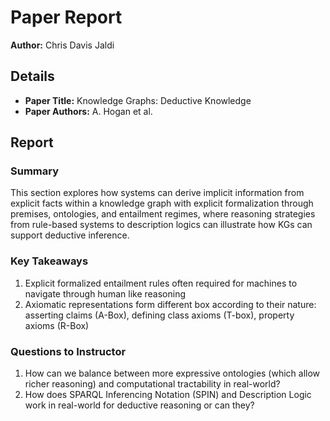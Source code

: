 # Paper Report

**Author:** Chris Davis Jaldi

## Details

- **Paper Title:** Knowledge Graphs: Deductive Knowledge
- **Paper Authors:** A. Hogan et al.

## Report

### Summary

This section explores how systems can derive implicit information from explicit facts within a knowledge graph with explicit formalization through premises, ontologies, and entailment regimes, where reasoning strategies from rule-based systems to description logics can illustrate how KGs can support deductive inference.

### Key Takeaways

1. Explicit formalized entailment rules often required for machines to navigate through human like reasoning
2. Axiomatic representations form different box according to their nature: asserting claims (A-Box), defining class axioms (T-box), property axioms (R-Box)

### Questions to Instructor

1. How can we balance between more expressive ontologies (which allow richer reasoning) and computational tractability in real-world?
2. How does SPARQL Inferencing Notation (SPIN) and Description Logic work in real-world for deductive reasoning or can they?
